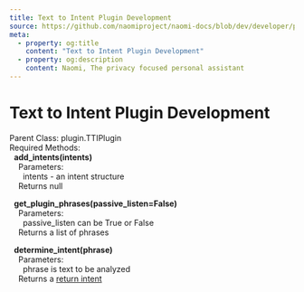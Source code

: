 ```yaml
---
title: Text to Intent Plugin Development
source: https://github.com/naomiproject/naomi-docs/blob/dev/developer/plugins/tti_plugin.md
meta:
  - property: og:title
    content: "Text to Intent Plugin Development"
  - property: og:description
    content: Naomi, The privacy focused personal assistant
---
```


# Text to Intent Plugin Development

Parent Class: plugin.TTIPlugin<br />
Required Methods:<br />
&nbsp;&nbsp;**add_intents(intents)**<br />
&nbsp;&nbsp;&nbsp;&nbsp;Parameters:<br />
&nbsp;&nbsp;&nbsp;&nbsp;&nbsp;&nbsp;intents - an intent structure<br />
&nbsp;&nbsp;&nbsp;&nbsp;Returns null<br />

&nbsp;&nbsp;**get_plugin_phrases(passive_listen=False)**<br />
&nbsp;&nbsp;&nbsp;&nbsp;Parameters:<br />
&nbsp;&nbsp;&nbsp;&nbsp;&nbsp;&nbsp;passive_listen can be True or False<br />
&nbsp;&nbsp;&nbsp;&nbsp;Returns a list of phrases<br />

&nbsp;&nbsp;**determine_intent(phrase)**<br />
&nbsp;&nbsp;&nbsp;&nbsp;Parameters:<br />
&nbsp;&nbsp;&nbsp;&nbsp;&nbsp;&nbsp;phrase is text to be analyzed<br />
&nbsp;&nbsp;&nbsp;&nbsp;Returns a [return intent](./returnintent.html)<br />

<DocPreviousVersions/>
<EditPageLink/>
